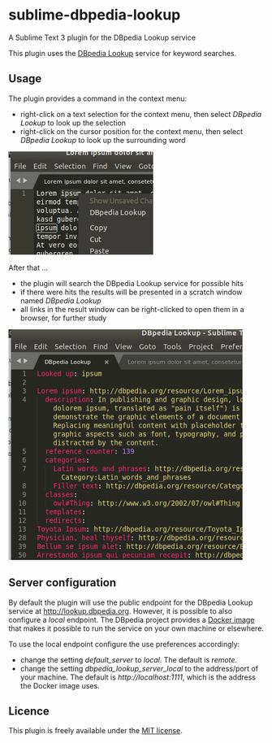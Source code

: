 # sublime-dbpedia-lookup
A  Sublime Text 3 plugin for the DBpedia Lookup service

This plugin uses the [DBpedia Lookup](https://github.com/dbpedia/lookup) service for keyword searches.   

## Usage

The plugin provides a command in the context menu:

* right-click on a text selection for the context menu, then select _DBpedia Lookup_ to look up the selection
* right-click on the cursor position for the context menu, then select _DBpedia Lookup_ to look up the surrounding word

![Selecting for lookup](docs/ipsum1.png)

After that ...

* the plugin will search the DBpedia Lookup service for possible hits
* if there were hits the results will be presented in a scratch window named _DBpedia Lookup_
* all links in the result window can be right-clicked to open them in a browser, for further study

![Result view](docs/ipsum2.png)

## Server configuration

By default the plugin will use the public endpoint for the DBpedia Lookup service at http://lookup.dbpedia.org. However, it is possible to also configure a _local_ endpoint. The DBpedia project provides a [Docker image](https://hub.docker.com/r/dbpedia/lookup/) that makes it possible to run the service on your own machine or elsewhere.

To use the local endpoint configure the use preferences accordingly:

* change the setting _default_server_ to _local_. The default is _remote_.
* change the setting _dbpedia_lookup_server_local_ to the address/port of your machine. The default is _http://localhost:1111_, which is the address the Docker image uses.

## Licence

This plugin is freely available under the [MIT license](LICENSE).


